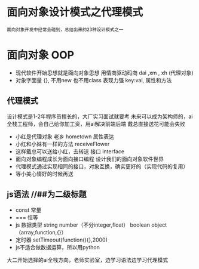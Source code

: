 # 面向对象设计模式之代理模式
    面向对象开发中经常会碰到，总结出来的23种设计模式之一
 # 面向对象 OOP
- 现代软件开始思想就是面向对象思想
用情商驱动码商
dai ,xm , xh (代理对象)
- 对象字面量
{}, 不用new 也不用class 
表现力强 key:val,
属性和方法      

## 代理模式
   设计模式是1-2年程序员擅长的，大厂实习面试就要考
   未来可以成为架构师的，ai全栈工程师，会自己给你加工资，用ai解决前端后端
   戴总直接送花可能会失败
   - 小红是代理对象
   老乡 hometown 属性表达
  - 小红和小妹有一样的方法 receiveFlower
  - 这样戴总可以送给小红，去转送
  接口 interface
  - 面向对象编程成长为面向接口编程  设计我们的面向对象软件世界
  - 代理模式通过实现相同的接口，对象互换，确实更好的（实现代码的复用）
  - 等小美心情好的时候再送

  ## js语法                   //##为二级标题
  - const 常量
  - === 恒等
  - js 数据类型
  string number（不分integer,float） boolean object（array,function,{}）
  - 定时器 setTimeout(function(){},2000)
   - js不适合做数据运算，所以用python

   大二开始选择的ai全栈方向，老师实验室，边学习语法边学习代理模式